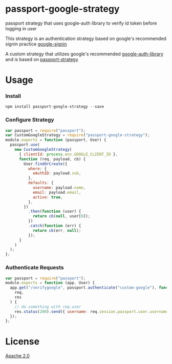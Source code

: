 # passport-google-strategy

passport strategy that uses google-auth library to verify id token before logging in user

This strategy is an authentication strategy based on google's recommended signin practice [google-signin](https://developers.google.com/identity/sign-in/web/backend-auth)

A custom strategy that utilizes google's recommended [google-auth-library](https://github.com/googleapis/google-auth-library-nodejs#readme)
and is based on [passport-strategy](https://github.com/jaredhanson/passport-strategy)

# Usage

### Install

```javascript
npm install passport-google-strategy --save
```

### Configure Strategy

```javascript
var passport = require("passport");
var CustomGoogleStrategy = require("passport-google-strategy");
module.exports = function (passport, User) {
  passport.use(
    new CustomGoogleStrategy(
      { clientId: process.env.GOOGLE_CLIENT_ID },
      function (req, payload, cb) {
        User.findOrCreate({
          where: {
            oAuthID: payload.sub,
          },
          defaults: {
            username: payload.name,
            email: payload.email,
            active: true,
          },
        })
          .then(function (user) {
            return cb(null, user[0]);
          })
          .catch(function (err) {
            return cb(err, null);
          });
      }
    )
  );
};
```

### Authenticate Requests

```javascript
var passport = require("passport");
module.exports = function (app, User) {
  app.get("/verifygoogle", passport.authenticate("custom-google"), function (
    req,
    res
  ) {
    // do something with req.user
    res.status(200).send({ username: req.session.passport.user.username });
  });
};
```

# License

[Apache 2.0](https://opensource.org/licenses/Apache-2.0)
